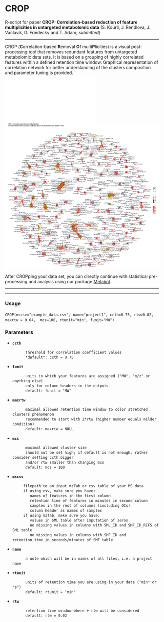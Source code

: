 # CROP
R-script for paper **CROP: Correlation-based reduction of feature multiplicities in untargeted metabolomic data** (S. Kouril, J. Rendlova, J. Vaclavik, D. Friedecky and T. Adam; *submitted*)
***

CROP (**C**orrelation-based **R**emoval **O**f multi**P**licities) is a visual post-processing tool that removes redundant features from untargeted metabolomic data sets. It is based on a grouping of highly correlated features within a defined retention time window. Graphical representation of correlation network for better understanding of the clusters composition and parameter tuning is provided.
![CROPped example data - correlation network](example_data_CROPped_ccth_0.75_rtw+-0.02_correlation_network.pdf)
![CROPped example data - correlation network](Example_correlation_network.png)

After CROPping your data set, you can directly continue with statistical pre-processing and analysis using our package [Metabol](https://github.com/AlzbetaG/Metabol).
***

***

### Usage
```CROP(mscsv="example_data.csv", name="project1", ccth=0.75, rtw=0.02, maxrtw = 0.04,  mcs=100, rtunit="min", funit="MW")```

### Parameters
* __`ccth`__

            threshold for correlation coefficient values
            *default*: ccth = 0.75

* __`funit`__
            
            units in which your features are assigned ("MW", "m/z" or anything else)
            only for column headers in the outputs
            default: funit = "MW"

* __`maxrtw`__

            maximal allowed retention time window to color stretched clusters phenomenon
            recommended to start with 2*rtw (higher number equals milder condition)
            default: maxrtw = NULL

* __`mcs`__

            maximal allowed cluster size
            should not be set high; if default is not enough, rather consider setting ccth bigger 
            and/or rtw smaller than changing mcs 
            default: mcs = 100

* __`mscsv`__

           filepath to an input mzTab or csv table of your MS data 
           if using csv, make sure you have:
              names of features in the first column
              retention time of features in minutes in second column
              samples in the rest of columns (including QCs)
              column header as names of samples
           if using mzTab, make sure you have:
              values in SML table after imputation of zeros
              no missing values in columns with SML_ID and SMF_ID_REFS of SML table
              no missing values in columns with SMF_ID and retention_time_in_seconds/minutes of SMF table

* __`name`__

            a note which will be in names of all files, i.e. a project name

* __`rtunit`__  

            units of retention time you are using in your data ("min" or "s")
            default: rtunit = "min"

* __`rtw`__     

            retention time window where +-rtw will be considered
            default: rtw = 0.02
